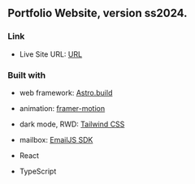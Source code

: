 ## Portfolio Website, version ss2024.

### Link

- Live Site URL: [URL](https://portfolio-ss24.vercel.app/projects)

### Built with

- web framework: [Astro.build](http://Astro.build)
- animation: [framer-motion](https://www.framer.com/)
- dark mode, RWD: [Tailwind CSS](https://tailwindcss.com/docs/)
- mailbox: [EmailJS SDK](https://www.npmjs.com/package/@emailjs/browser)

- React
- TypeScript
